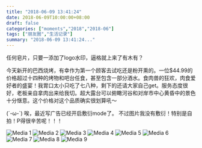 ```yaml
---
title: "2018-06-09 13:41:24"
date: 2018-06-09T10:00:00+08:00
draft: false
categories: ["moments","2018","2018-06"]
tags: ["朋友圈","生活记录"]
summary: "2018-06-09 13:41:24..."
---
```


任何皂片，只要一添加了logo水印，逼格就上来了有木有？

今天新开的巴西烧烤，有幸作为第一个顾客去试吃还是粉开熏的。一位$44.99的价格超过十四种的烤物和吧台任食，甚至包含一部分酒水。食肉兽的狂欢，肉食爱好者的盛宴！我胃口太小只吃了七八种，剩下的还请大家自己get。服务态度很好，老板亲自拿肉出来给我切。超大露台可以俯瞰河谷和对岸市中心黄昏中的景色十分惬意。这个价格对这个品质确实很划算吼～

(´-ω-`)
唉，最近写广告已经开启敷衍mode了。
不过图片我没有敷衍！特别是自拍！P得很辛苦呢！！！

![Media 1](/Moments/photos/2018-06-09/201806091341240.jpg)
![Media 2](/Moments/photos/2018-06-09/201806091341241.jpg)
![Media 3](/Moments/photos/2018-06-09/201806091341242.jpg)
![Media 4](/Moments/photos/2018-06-09/201806091341243.jpg)
![Media 5](/Moments/photos/2018-06-09/201806091341244.jpg)
![Media 6](/Moments/photos/2018-06-09/201806091341245.jpg)
![Media 7](/Moments/photos/2018-06-09/201806091341246.jpg)
![Media 8](/Moments/photos/2018-06-09/201806091341247.jpg)
![Media 9](/Moments/photos/2018-06-09/201806091341248.jpg)

